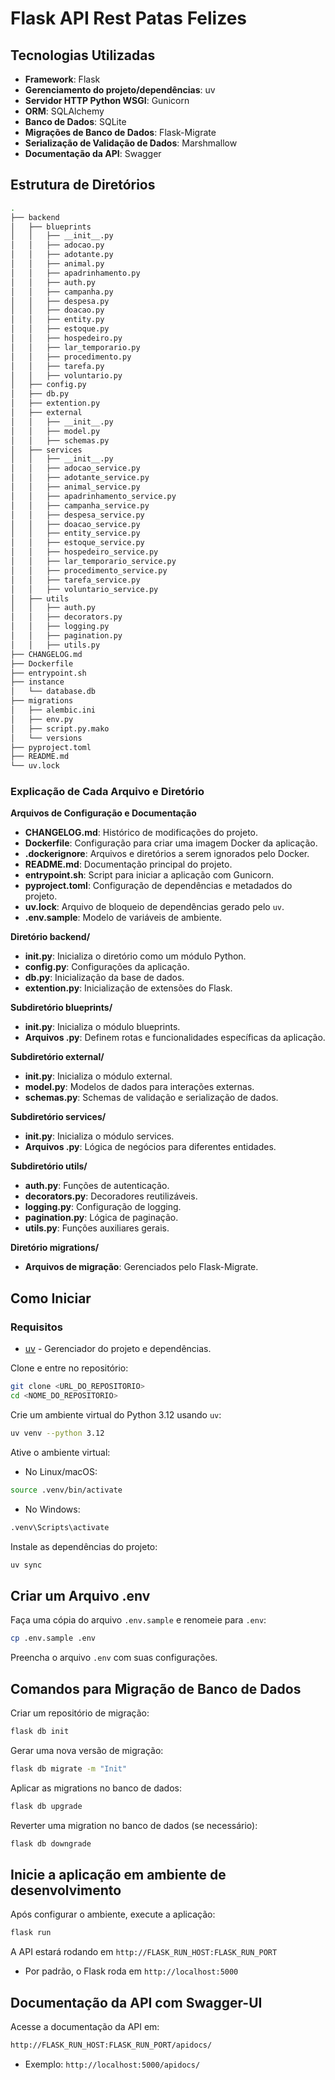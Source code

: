 # Flask API Rest Patas Felizes

## Tecnologias Utilizadas

- **Framework**: Flask
- **Gerenciamento do projeto/dependências**: uv
- **Servidor HTTP Python WSGI**: Gunicorn
- **ORM**: SQLAlchemy
- **Banco de Dados**: SQLite
- **Migrações de Banco de Dados**: Flask-Migrate
- **Serialização de Validação de Dados**: Marshmallow
- **Documentação da API**: Swagger

## Estrutura de Diretórios

```bash
.
├── backend
│   ├── blueprints
│   │   ├── __init__.py
│   │   ├── adocao.py
│   │   ├── adotante.py
│   │   ├── animal.py
│   │   ├── apadrinhamento.py
│   │   ├── auth.py
│   │   ├── campanha.py
│   │   ├── despesa.py
│   │   ├── doacao.py
│   │   ├── entity.py
│   │   ├── estoque.py
│   │   ├── hospedeiro.py
│   │   ├── lar_temporario.py
│   │   ├── procedimento.py
│   │   ├── tarefa.py
│   │   ├── voluntario.py
│   ├── config.py
│   ├── db.py
│   ├── extention.py
│   ├── external
│   │   ├── __init__.py
│   │   ├── model.py
│   │   ├── schemas.py
│   ├── services
│   │   ├── __init__.py
│   │   ├── adocao_service.py
│   │   ├── adotante_service.py
│   │   ├── animal_service.py
│   │   ├── apadrinhamento_service.py
│   │   ├── campanha_service.py
│   │   ├── despesa_service.py
│   │   ├── doacao_service.py
│   │   ├── entity_service.py
│   │   ├── estoque_service.py
│   │   ├── hospedeiro_service.py
│   │   ├── lar_temporario_service.py
│   │   ├── procedimento_service.py
│   │   ├── tarefa_service.py
│   │   ├── voluntario_service.py
│   ├── utils
│   │   ├── auth.py
│   │   ├── decorators.py
│   │   ├── logging.py
│   │   ├── pagination.py
│   │   ├── utils.py
├── CHANGELOG.md
├── Dockerfile
├── entrypoint.sh
├── instance
│   └── database.db
├── migrations
│   ├── alembic.ini
│   ├── env.py
│   ├── script.py.mako
│   └── versions
├── pyproject.toml
├── README.md
└── uv.lock
```

### Explicação de Cada Arquivo e Diretório

**Arquivos de Configuração e Documentação**
- **CHANGELOG.md**: Histórico de modificações do projeto.
- **Dockerfile**: Configuração para criar uma imagem Docker da aplicação.
- **.dockerignore**: Arquivos e diretórios a serem ignorados pelo Docker.
- **README.md**: Documentação principal do projeto.
- **entrypoint.sh**: Script para iniciar a aplicação com Gunicorn.
- **pyproject.toml**: Configuração de dependências e metadados do projeto.
- **uv.lock**: Arquivo de bloqueio de dependências gerado pelo `uv`.
- **.env.sample**: Modelo de variáveis de ambiente.

**Diretório backend/**
- **__init__.py**: Inicializa o diretório como um módulo Python.
- **config.py**: Configurações da aplicação.
- **db.py**: Inicialização da base de dados.
- **extention.py**: Inicialização de extensões do Flask.

**Subdiretório blueprints/**
- **__init__.py**: Inicializa o módulo blueprints.
- **Arquivos .py**: Definem rotas e funcionalidades específicas da aplicação.

**Subdiretório external/**
- **__init__.py**: Inicializa o módulo external.
- **model.py**: Modelos de dados para interações externas.
- **schemas.py**: Schemas de validação e serialização de dados.

**Subdiretório services/**
- **__init__.py**: Inicializa o módulo services.
- **Arquivos .py**: Lógica de negócios para diferentes entidades.

**Subdiretório utils/**
- **auth.py**: Funções de autenticação.
- **decorators.py**: Decoradores reutilizáveis.
- **logging.py**: Configuração de logging.
- **pagination.py**: Lógica de paginação.
- **utils.py**: Funções auxiliares gerais.

**Diretório migrations/**
- **Arquivos de migração**: Gerenciados pelo Flask-Migrate.

## Como Iniciar

### Requisitos
- [uv](https://docs.astral.sh/uv/) - Gerenciador do projeto e dependências.

Clone e entre no repositório:

```bash
git clone <URL_DO_REPOSITORIO>
cd <NOME_DO_REPOSITORIO>
```

Crie um ambiente virtual do Python 3.12 usando `uv`:

```bash
uv venv --python 3.12
```

Ative o ambiente virtual:

* No Linux/macOS:
```bash
source .venv/bin/activate
```

* No Windows:
```bash
.venv\Scripts\activate
```

Instale as dependências do projeto:

```bash
uv sync
```

## Criar um Arquivo .env

Faça uma cópia do arquivo `.env.sample` e renomeie para `.env`:

```bash
cp .env.sample .env
```

Preencha o arquivo `.env` com suas configurações.

## Comandos para Migração de Banco de Dados

Criar um repositório de migração:

```bash
flask db init
```

Gerar uma nova versão de migração:

```bash
flask db migrate -m "Init"
```

Aplicar as migrations no banco de dados:

```bash
flask db upgrade
```

Reverter uma migration no banco de dados (se necessário):

```bash
flask db downgrade
```

## Inicie a aplicação em ambiente de desenvolvimento

Após configurar o ambiente, execute a aplicação:

```bash
flask run
```

A API estará rodando em `http://FLASK_RUN_HOST:FLASK_RUN_PORT`
- Por padrão, o Flask roda em `http://localhost:5000`

## Documentação da API com Swagger-UI

Acesse a documentação da API em:

```bash
http://FLASK_RUN_HOST:FLASK_RUN_PORT/apidocs/
```
- Exemplo: `http://localhost:5000/apidocs/`